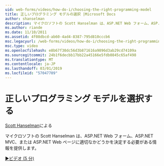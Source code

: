 ```yaml
---
uid: web-forms/videos/how-do-i/choosing-the-right-programming-model
title: 正しいプログラミング モデルの選択 |Microsoft Docs
author: shanselman
description: マイクロソフトの Scott Hanselman は、ASP.NET Web フォーム、ASP.NET MVC、または ASP.NET Web ページに適切なかどうかを決定する必要がある情報を提供します。
ms.author: riande
ms.date: 11/10/2011
ms.assetid: 4f08dbcd-ab60-4ad4-8387-795d810cccb6
msc.legacyurl: /web-forms/videos/how-do-i/choosing-the-right-programming-model
msc.type: video
ms.openlocfilehash: e8b67f30dc56d3b871616a9896d3ab29cd74109a
ms.sourcegitcommit: 24b1f6decbb17bb22a45166e5fdb0845c65af498
ms.translationtype: MT
ms.contentlocale: ja-JP
ms.lasthandoff: 03/01/2019
ms.locfileid: "57047709"
---
```

<a name="choosing-the-right-programming-model"></a>正しいプログラミング モデルを選択する
====================
[Scott Hanselman](https://github.com/shanselman)による

マイクロソフトの Scott Hanselman は、ASP.NET Web フォーム、ASP.NET MVC、または ASP.NET Web ページに適切なかどうかを決定する必要がある情報を提供します。

[&#9654;ビデオ (5 分)](https://channel9.msdn.com/Blogs/ASP-NET-Site-Videos/choosing-the-right-programming-model)
